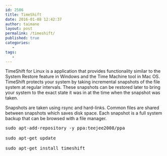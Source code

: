 ```yaml
---
id: 2586
title: TimeShift
date: 2016-01-08 12:42:37
author: taimane
layout: post
permalink: /timeshift/
published: true
categories:
   -
tags:
   -
---
```


TimeShift for Linux is a application that provides functionality similar to the System Restore feature in Windows and the Time Machine tool in Mac OS. TimeShift protects your system by taking incremental snapshots of the file system at regular intervals. These snapshots can be restored later to bring your system to the exact state it was in at the time when the snapshot was taken.

Snapshots are taken using rsync and hard-links. Common files are shared between snapshots which saves disk space. Each snapshot is a full system backup that can be browsed with a file manager.

<pre>sudo apt-add-repository -y ppa:teejee2008/ppa
sudo apt-get update
sudo apt-get install timeshift</pre>
  

